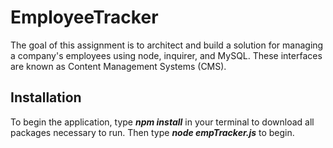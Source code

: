 # EmployeeTracker
The goal of this assignment is to architect and build a solution for managing a company's employees using node, inquirer, and MySQL. These interfaces are known as Content Management Systems (CMS).

## Installation
To begin the application, type ***npm install*** in your terminal to download all packages necessary to run. Then type ***node empTracker.js*** to begin.
